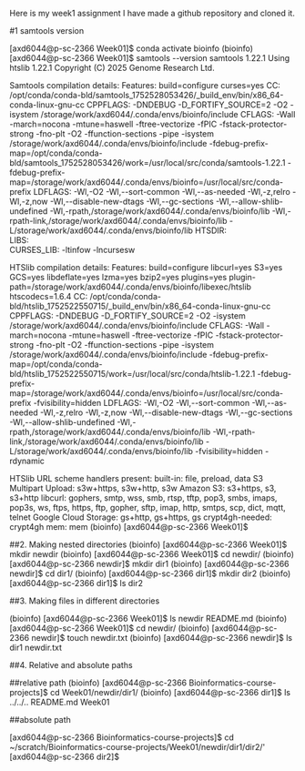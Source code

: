 Here is my week1 assignment
I have made a github repository and cloned it.

#1 samtools version


[axd6044@p-sc-2366 Week01]$ conda activate bioinfo
(bioinfo) [axd6044@p-sc-2366 Week01]$  samtools --version
samtools 1.22.1
Using htslib 1.22.1
Copyright (C) 2025 Genome Research Ltd.

Samtools compilation details:
    Features:       build=configure curses=yes 
    CC:             /opt/conda/conda-bld/samtools_1752528053426/_build_env/bin/x86_64-conda-linux-gnu-cc
    CPPFLAGS:       -DNDEBUG -D_FORTIFY_SOURCE=2 -O2 -isystem /storage/work/axd6044/.conda/envs/bioinfo/include
    CFLAGS:         -Wall -march=nocona -mtune=haswell -ftree-vectorize -fPIC -fstack-protector-strong -fno-plt -O2 -ffunction-sections -pipe -isystem /storage/work/axd6044/.conda/envs/bioinfo/include -fdebug-prefix-map=/opt/conda/conda-bld/samtools_1752528053426/work=/usr/local/src/conda/samtools-1.22.1 -fdebug-prefix-map=/storage/work/axd6044/.conda/envs/bioinfo=/usr/local/src/conda-prefix
    LDFLAGS:        -Wl,-O2 -Wl,--sort-common -Wl,--as-needed -Wl,-z,relro -Wl,-z,now -Wl,--disable-new-dtags -Wl,--gc-sections -Wl,--allow-shlib-undefined -Wl,-rpath,/storage/work/axd6044/.conda/envs/bioinfo/lib -Wl,-rpath-link,/storage/work/axd6044/.conda/envs/bioinfo/lib -L/storage/work/axd6044/.conda/envs/bioinfo/lib
    HTSDIR:         
    LIBS:           
    CURSES_LIB:     -ltinfow -lncursesw

HTSlib compilation details:
    Features:       build=configure libcurl=yes S3=yes GCS=yes libdeflate=yes lzma=yes bzip2=yes plugins=yes plugin-path=/storage/work/axd6044/.conda/envs/bioinfo/libexec/htslib htscodecs=1.6.4
    CC:             /opt/conda/conda-bld/htslib_1752522550715/_build_env/bin/x86_64-conda-linux-gnu-cc
    CPPFLAGS:       -DNDEBUG -D_FORTIFY_SOURCE=2 -O2 -isystem /storage/work/axd6044/.conda/envs/bioinfo/include
    CFLAGS:         -Wall -march=nocona -mtune=haswell -ftree-vectorize -fPIC -fstack-protector-strong -fno-plt -O2 -ffunction-sections -pipe -isystem /storage/work/axd6044/.conda/envs/bioinfo/include -fdebug-prefix-map=/opt/conda/conda-bld/htslib_1752522550715/work=/usr/local/src/conda/htslib-1.22.1 -fdebug-prefix-map=/storage/work/axd6044/.conda/envs/bioinfo=/usr/local/src/conda-prefix -fvisibility=hidden
    LDFLAGS:        -Wl,-O2 -Wl,--sort-common -Wl,--as-needed -Wl,-z,relro -Wl,-z,now -Wl,--disable-new-dtags -Wl,--gc-sections -Wl,--allow-shlib-undefined -Wl,-rpath,/storage/work/axd6044/.conda/envs/bioinfo/lib -Wl,-rpath-link,/storage/work/axd6044/.conda/envs/bioinfo/lib -L/storage/work/axd6044/.conda/envs/bioinfo/lib -fvisibility=hidden -rdynamic

HTSlib URL scheme handlers present:
    built-in:    file, preload, data
    S3 Multipart Upload:         s3w+https, s3w+http, s3w
    Amazon S3:   s3+https, s3, s3+http
    libcurl:     gophers, smtp, wss, smb, rtsp, tftp, pop3, smbs, imaps, pop3s, ws, ftps, https, ftp, gopher, sftp, imap, http, smtps, scp, dict, mqtt, telnet
    Google Cloud Storage:        gs+http, gs+https, gs
    crypt4gh-needed:     crypt4gh
    mem:         mem
(bioinfo) [axd6044@p-sc-2366 Week01]$ 

##2. Making nested directories 
(bioinfo) [axd6044@p-sc-2366 Week01]$ mkdir newdir
(bioinfo) [axd6044@p-sc-2366 Week01]$ cd newdir/
(bioinfo) [axd6044@p-sc-2366 newdir]$ mkdir dir1
(bioinfo) [axd6044@p-sc-2366 newdir]$ cd dir1/
(bioinfo) [axd6044@p-sc-2366 dir1]$ mkdir dir2
(bioinfo) [axd6044@p-sc-2366 dir1]$ ls
dir2

##3. Making files in different directories

(bioinfo) [axd6044@p-sc-2366 Week01]$ ls
newdir  README.md
(bioinfo) [axd6044@p-sc-2366 Week01]$ cd newdir/
(bioinfo) [axd6044@p-sc-2366 newdir]$ touch newdir.txt
(bioinfo) [axd6044@p-sc-2366 newdir]$ ls
dir1  newdir.txt

##4. Relative and absolute paths

##relative path 
(bioinfo) [axd6044@p-sc-2366 Bioinformatics-course-projects]$ cd Week01/newdir/dir1/
(bioinfo) [axd6044@p-sc-2366 dir1]$ ls ../../..
README.md  Week01

##absolute path

[axd6044@p-sc-2366 Bioinformatics-course-projects]$ cd ~/scratch/Bioinformatics-course-projects/Week01/newdir/dir1/dir2/'
[axd6044@p-sc-2366 dir2]$ 
